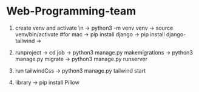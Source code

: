 # Web-Programming-team

1. create venv and activate \n
    -> python3 -m venv venv
    -> source venv/bin/activate  #for mac
    -> pip install django
    -> pip install django-tailwind
    -> 
2. runproject
    -> cd job
    -> python3 manage.py makemigrations
    -> python3 manage.py migrate
    -> python3 manage.py runserver

3. run tailwindCss 
    -> python3 manage.py tailwind start

4. library 
    -> pip install Pillow